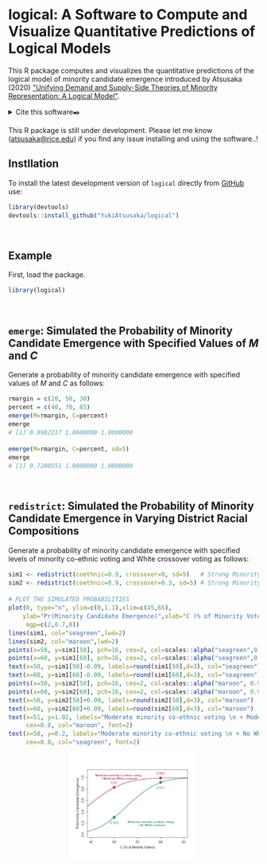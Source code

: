 # logical: A Software to Compute and Visualize Quantitative Predictions of Logical Models

This R package computes and visualizes the quantitative predictions of the logical model of minority candidate emergence introduced by Atsusaka (2020) ["Unifying Demand and Supply-Side Theories of Minority Representation: A Logical Model"](https://papers.ssrn.com/sol3/papers.cfm?abstract_id=3637699).

<details>
<summary>Cite this software✒️</summary>

@Manual{,
    title = {logical: A Software to Compute and Visualize Quantitative Predictions of Logical Models},
    author = {Yuki Atsusaka},
    year = {2020},
    note = {R package version 0.0.0},
    url = {https://CRAN.R-project.org/package=logical},
  }
</details>

This R package is still under development. Please let me know ([atsusaka@rice.edu](atsusaka@rice.edu)) if you find any issue installing and using the software..!


## Instllation
To install the latest development version of `logical` directly from
[GitHub](https://github.com/YukiAtsusaka/logical) use:

``` r
library(devtools)
devtools::install_github("YukiAtsusaka/logical")
```
<br>


## Example

First, load the package.

``` r
library(logical)
```

<br/>

## `emerge`: Simulated the Probability of Minority Candidate Emergence with Specified Values of *M* and *C*
Generate a probability of minority candidate emergence with specified values of *M* and *C* as follows:

```r
rmargin = c(20, 50, 30)
percent = c(40, 70, 85)
emerge(M=rmargin, C=percent)
emerge
# [1] 0.9982217 1.0000000 1.0000000

emerge(M=rmargin, C=percent, sd=5)
emerge
# [1] 0.7200551 1.0000000 1.0000000
```

<br/>

## `redistrict`: Simulated the Probability of Minority Candidate Emergence in Varying District Racial Compositions
Generate a probability of minority candidate emergence with specified levels of minority co-ethnic voting and White crossover voting as follows:

```r
sim1 <- redistrict(coethnic=0.9, crossover=0, sd=5)   # Strong Minority Co-ethnic Voting and No White Crossover
sim2 <- redistrict(coethnic=0.9, crossover=0.3, sd=5) # Strong Minority Co-ethnic Voting and Moderate White Crossover

# PLOT THE SIMULATED PROBABILITIES
plot(0, type="n", ylim=c(0,1.1),xlim=c(45,65),
    ylab="Pr(Minority Candidate Emergence)",xlab="C (% of Minority Voters)",
     mgp=c(2,0.7,0))
lines(sim1, col="seagreen",lwd=2)
lines(sim2, col="maroon",lwd=2)
points(x=50, y=sim1[50], pch=16, cex=2, col=scales::alpha("seagreen",0.9))
points(x=60, y=sim1[60], pch=16, cex=2, col=scales::alpha("seagreen",0.9))
text(x=50, y=sim1[50]-0.09, labels=round(sim1[50],d=3), col="seagreen")
text(x=60, y=sim1[60]-0.09, labels=round(sim1[60],d=3), col="seagreen")
points(x=50, y=sim2[50], pch=16, cex=2, col=scales::alpha("maroon", 0.9))
points(x=60, y=sim2[60], pch=16, cex=2, col=scales::alpha("maroon", 0.9))
text(x=50, y=sim2[50]+0.09, labels=round(sim2[50],d=3), col="maroon")
text(x=60, y=sim2[60]+0.09, labels=round(sim2[60],d=3), col="maroon")
text(x=51, y=1.02, labels="Moderate minority co-ethnic voting \n + Moderate White crossover",
     cex=0.8, col="maroon", font=2)
text(x=58, y=0.2, labels="Moderate minority co-ethnic voting \n + No White crossover",
     cex=0.8, col="seagreen", font=2)

```

<img src="man/figures/redistrict.png" width="50%" style="display: block; margin: auto;" />

<br/>


